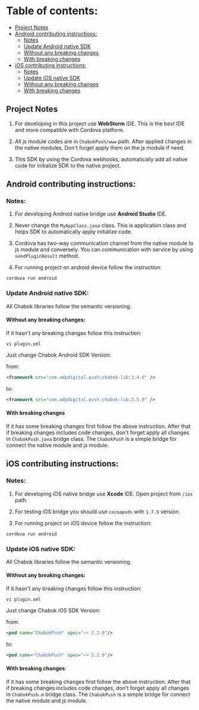 # Table of contents:
* [Project Notes](#project-notes)
* [Android contributing instructions:](#android-contributing-instructions)
    - [Notes](#notes)
    - [Update Android native SDK](#update-android-native-sdk)
    - [Without any breaking changes](#without-any-breaking-changes)
    - [With breaking changes](#with-breaking-changes)
* [iOS contributing instructions:](#ios-contributing-instructions)
    - [Notes](#notes-1)
    - [Update iOS native SDK](#update-ios-native-sdk)
    - [Without any breaking changes](#without-any-breaking-changes-1)
    - [With breaking changes](#with-breaking-changes-1)


## Project Notes
1) For developing in this project use **WebStorm** IDE. This is the best IDE and more compatible with Cordova platform.

2) All js module codes are in `ChabokPush/www` path. After applied changes in the native modules, Don't forget apply them on the js module if need.

3) This SDK by using the Cordova webhooks, automatically add all native code for initialize SDK to the native project.

## Android contributing instructions:

### Notes:
1) For developing Android native bridge use **Android Studio** IDE.

2) Never change the `MyAppClass.java` class. This is application class and helps SDK to automatically apply initialize code.

3) Cordova has two-way communication channel from the native module to js module and conversely. You can communication with service by using `sendPluginResult` method.

4) For running project on android device follow the instruction:

```
cordova run android
```

### Update Android native SDK:
All Chabok libraries follow the semantic versioning.

#### Without any breaking changes:
If it hasn't any breaking changes follow this instruction:

```
vi plugin.xml
```

Just change Chabok Android SDK Version:

from:
``` xml
<framework src="com.adpdigital.push:chabok-lib:3.4.0" />
``` 
to:
``` xml
<framework src="com.adpdigital.push:chabok-lib:3.5.0" />
```

#### With breaking changes
If it has some breaking changes first follow the above instruction. After that if breaking changes includes code changes, don't forget apply all changes in `ChabokPush.java` bridge class.
The `ChabokPush` is a simple bridge for connect the native module and js module.

## iOS contributing instructions:

### Notes:
1) For developing iOS native bridge use **Xcode** IDE. Open project from `/ios` path.

2) For testing iOS bridge you should use `cocoapods` with `1.7.5` version.

3) For running project on iOS device follow the instruction:

```
cordova run android
```

### Update iOS native SDK:
All Chabok libraries follow the semantic versioning.

#### Without any breaking changes:
If it hasn't any breaking changes follow this instruction:

```
vi plugin.xml
```

Just change Chabok iOS SDK Version:

from:
``` xml
<pod name="ChabokPush" spec="~> 2.2.0"/>
``` 
to:
``` xml
<pod name="ChabokPush" spec="~> 2.2.0"/>
```

#### With breaking changes
If it has some breaking changes first follow the above instruction. After that if breaking changes includes code changes, don't forget apply all changes in `ChabokPush.m` bridge class.
The `ChabokPush` is a simple bridge for connect the native module and js module.
